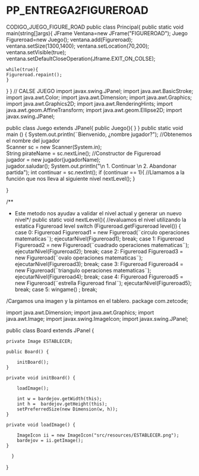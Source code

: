 # PP_ENTREGA2FIGUREROAD
CODIGO_JUEGO_FIGURE_ROAD
public class Principal{
  public static void main(string[]args){
    JFrame Ventana=new JFrame("FIGUREROAD");
    Juego Figureroad=new Juego();
    ventana.add(Figureroad);
    ventana.setSize(1300,1400);
    ventana.setLocation(70,200);
    ventana.setVisible(true);
    ventana.setDefaultCloseOperation(Jframe.EXIT_ON_COLSE);
    
    while(true){
    Figureroad.repaint();
    }
  }
}
// CALSE JUEGO
import javax.swing.JPanel;
import java.awt.BasicStroke;
import java.awt.Color;
import java.awt.Dimension;
import java.awt.Graphics;
import java.awt.Graphics2D;
import java.awt.RenderingHints;
import java.awt.geom.AffineTransform;
import java.awt.geom.Ellipse2D;
import javax.swing.JPanel;

public class Juego extends JPanel{
  public Juego(){
  }
}
public static void main () {
   System.out.println(¨Bienvenido, ¿nombre
jugador?");
   //Obtenemos el nombre del jugador        
   Scanner sc = new Scanner(System.in);        
   String pirateName = sc.nextLine();
   //Constructor de Figureroad        
   jugador = new jugador(jugadorName);        
   jugador.saludar();
   System.out.println("\n 1. Continuar \n 2. Abandonar
partida");
   int continuar = sc.nextInt();
   if (continuar == 1){
      //Llamamos a la función que nos lleva al siguiente nivel
      nextLevel();
   }
   
  }

/**
 * Este metodo nos ayudav a validar el nivel actual y generar un nuevo nivel*/
public static void nextLevel(){
    //evaluamos el nivel utilizando la estatica Figureroad  level
    switch (Figureroad.getFigureroad level()) {
        case 0:
        Figureroad  Figureroad1 = new Figureroad(¨circulo operaciones matematicas¨);
        ejecutarNivel(Figureroad1);
        break;
        case 1:
        Figureroad  Figureroad2 = new Figureroad(¨cuadrado operaciones matematicas¨);
        ejecutarNivel(Figureroad2);
        break;
        case 2:
        Figureroad  Figureroad3 = new Figureroad(¨ovalo operaciones matematicas¨);
        ejecutarNivel(Figureroad3);
        break;
        case 3:
        Figureroad  Figureroad4 = new Figureroad(¨triangulo operaciones matematicas¨);
        ejecutarNivel(Figureroad4);
        break;
        case 4:
        Figureroad  Figureroad5 = new Figureroad(¨estrella Figureroad final¨);
        ejecutarNivel(Figureroad5);
        break;
        case 5:
        wingame() ;
        break;
        
/Cargamos una imagen y la pintamos en el tablero. 
package com.zetcode;

import java.awt.Dimension;
import java.awt.Graphics;
import java.awt.Image;
import javax.swing.ImageIcon;
import javax.swing.JPanel;

public class Board extends JPanel {

    private Image ESTABLECER;

    public Board() {

        initBoard();
    }
    
    private void initBoard() {
        
        loadImage();
        
        int w = bardejov.getWidth(this);
        int h =  bardejov.getHeight(this);
        setPreferredSize(new Dimension(w, h));        
    }
    
    private void loadImage() {
        
        ImageIcon ii = new ImageIcon("src/resources/ESTABLECER.png");
        bardejov = ii.getImage();        
    }

      }
   }
